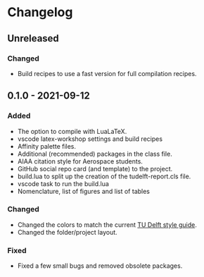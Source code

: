 # Changelog

## Unreleased

### Changed

- Build recipes to use a fast version for full compilation recipes.

## 0.1.0 - 2021-09-12

### Added

- The option to compile with LuaLaTeX.
- vscode latex-workshop settings and build recipes
- Affinity palette files.
- Additional (recommended) packages in the class file.
- AIAA citation style for Aerospace students.
- GitHub social repo card (and template) to the project.
- build.lua to split up the creation of the tudelft-report.cls file.
- vscode task to run the build.lua
- Nomenclature, list of figures and list of tables

### Changed

- Changed the colors to match the current [TU Delft style guide](https://www.tudelft.nl/huisstijl/kleuren).
- Changed the folder/project layout.

### Fixed

- Fixed a few small bugs and removed obsolete packages.
